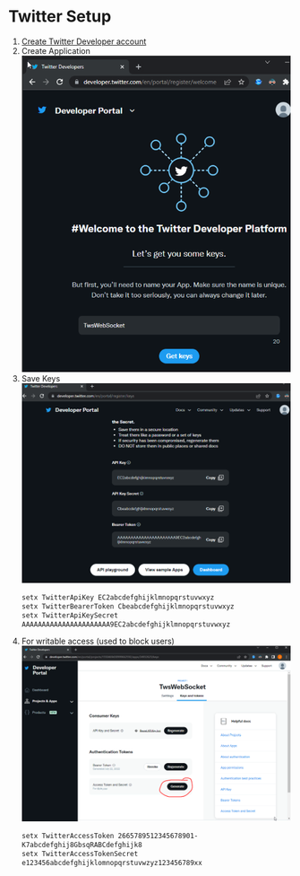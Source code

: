 # Twitter Setup
1.  [Create Twitter Developer account](https://developer.twitter.com/)
2.  Create Application ![Create Application](CreateApplication.png "Create Application")
3.  Save Keys ![keys](keys.png "keys")
    ```
    setx TwitterApiKey EC2abcdefghijklmnopqrstuvwxyz
    setx TwitterBearerToken Cbeabcdefghijklmnopqrstuvwxyz
    setx TwitterApiKeySecret AAAAAAAAAAAAAAAAAAAAAA9EC2abcdefghijklmnopqrstuvwxyz 
    ```
4. For writable access (used to block users) ![keys](AccessTokens.png "AccessTokens")
    ```
    setx TwitterAccessToken 2665789512345678901-K7abcdefghij8GbsqRABCdefghijk8
    setx TwitterAccessTokenSecret e123456abcdefghijklomnopqrstuvwzyz123456789xx
    ```


